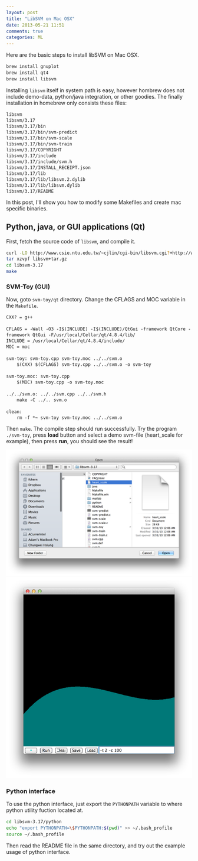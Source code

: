 ```yaml
---
layout: post
title: "LibSVM on Mac OSX"
date: 2013-05-21 11:51
comments: true
categories: ML
---
```


Here are the basic steps to install libSVM on Mac OSX.

```bash
brew install gnuplot
brew install qt4
brew install libsvm
```

Installing `libsvm` itself in system path is easy, however hombrew does not include demo-data, python/java integration, or other goodies. The finally installation in homebrew only consists these files:


```
libsvm
libsvm/3.17
libsvm/3.17/bin
libsvm/3.17/bin/svm-predict
libsvm/3.17/bin/svm-scale
libsvm/3.17/bin/svm-train
libsvm/3.17/COPYRIGHT
libsvm/3.17/include
libsvm/3.17/include/svm.h
libsvm/3.17/INSTALL_RECEIPT.json
libsvm/3.17/lib
libsvm/3.17/lib/libsvm.2.dylib
libsvm/3.17/lib/libsvm.dylib
libsvm/3.17/README
```
In this post, I'll show you how to modify some Makefiles and create mac specific binaries.

<!--more-->

## Python, java, or GUI applications (Qt)

First, fetch the source code of `libsvm`, and compile it.

```bash
curl -LO http://www.csie.ntu.edu.tw/~cjlin/cgi-bin/libsvm.cgi?+http://www.csie.ntu.edu.tw/~cjlin/libsvm+tar.gz
tar xzvpf libsvm+tar.gz
cd libsvm-3.17
make
```

### SVM-Toy (GUI)

Now, goto `svm-toy/qt` directory. Change the CFLAGS and MOC variable in the `Makefile`.

```make
CXX? = g++

CFLAGS = -Wall -O3 -I$(INCLUDE) -I$(INCLUDE)/QtGui -framework QtCore -framework QtGui -F/usr/local/Cellar/qt/4.8.4/lib/
INCLUDE = /usr/local/Cellar/qt/4.8.4/include/
MOC = moc

svm-toy: svm-toy.cpp svm-toy.moc ../../svm.o
	$(CXX) $(CFLAGS) svm-toy.cpp ../../svm.o -o svm-toy

svm-toy.moc: svm-toy.cpp
	$(MOC) svm-toy.cpp -o svm-toy.moc

../../svm.o: ../../svm.cpp ../../svm.h
	make -C ../.. svm.o

clean:
	rm -f *~ svm-toy svm-toy.moc ../../svm.o

```


Then `make`. The compile step should run successfully. Try the program `./svm-toy`, press **load** button and select a demo svm-file (heart_scale for example), then press **run**, you should see the result!

![Select heart_scale](/images/select_heart_scale.png)
![svm toy](/images/svm_toy.png)


### Python interface

To use the python interface, just export the `PYTHONPATH` variable to where python utility fuction located at.

```bash
cd libsvm-3.17/python
echo "export PYTHONPATH=\$PYTHONPATH:$(pwd)" >> ~/.bash_profile
source ~/.bash_profile
```

Then read the README file in the same directory, and try out the example usage of python interface.
